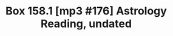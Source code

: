 ---
layout: manifest
title: 'Box 158.1 [mp3 #176] Astrology Reading, undated'
manifest_name: box-158-1-mp3-176-astrology-reading-undated

---